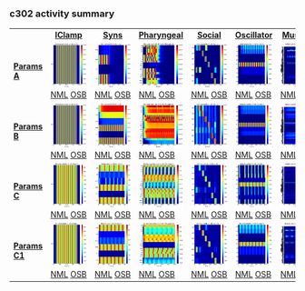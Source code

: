 ### c302 activity summary 
<table>
<tr><td>&nbsp;</td><td align="center"><b><a href="https://github.com/openworm/CElegansNeuroML/blob/master/CElegans/pythonScripts/c302/c302_IClamp.py">IClamp</a></b></td><td align="center"><b><a href="https://github.com/openworm/CElegansNeuroML/blob/master/CElegans/pythonScripts/c302/c302_Syns.py">Syns</a></b></td><td align="center"><b><a href="https://github.com/openworm/CElegansNeuroML/blob/master/CElegans/pythonScripts/c302/c302_Pharyngeal.py">Pharyngeal</a></b></td><td align="center"><b><a href="https://github.com/openworm/CElegansNeuroML/blob/master/CElegans/pythonScripts/c302/c302_Social.py">Social</a></b></td><td align="center"><b><a href="https://github.com/openworm/CElegansNeuroML/blob/master/CElegans/pythonScripts/c302/c302_Oscillator.py">Oscillator</a></b></td><td align="center"><b><a href="https://github.com/openworm/CElegansNeuroML/blob/master/CElegans/pythonScripts/c302/c302_Muscles.py">Muscles</a></b></td><td align="center"><b><a href="https://github.com/openworm/CElegansNeuroML/blob/master/CElegans/pythonScripts/c302/c302_Full.py">Full</a></b></td></tr>
<tr><td><b><a href="https://github.com/openworm/CElegansNeuroML/blob/master/CElegans/pythonScripts/c302/parameters_A.py">Params A</a></b></td><td><a href="summary_A_IClamp.md"/><img alt="?" src="neurons_A_IClamp.png" height="80"/></a><br/><a href="https://github.com/openworm/CElegansNeuroML/blob/master/CElegans/pythonScripts/c302/examples/c302_A_IClamp.nml"/>NML</a>&nbsp;<a href="http://opensourcebrain.org/projects/celegans?explorer=https://raw.githubusercontent.com/openworm/CElegansNeuroML/master/CElegans/pythonScripts/c302/examples/c302_A_IClamp.nml"/>OSB</a></td><td><a href="summary_A_Syns.md"/><img alt="?" src="neurons_A_Syns.png" height="80"/></a><br/><a href="https://github.com/openworm/CElegansNeuroML/blob/master/CElegans/pythonScripts/c302/examples/c302_A_Syns.nml"/>NML</a>&nbsp;<a href="http://opensourcebrain.org/projects/celegans?explorer=https://raw.githubusercontent.com/openworm/CElegansNeuroML/master/CElegans/pythonScripts/c302/examples/c302_A_Syns.nml"/>OSB</a></td><td><a href="summary_A_Pharyngeal.md"/><img alt="?" src="neurons_A_Pharyngeal.png" height="80"/></a><br/><a href="https://github.com/openworm/CElegansNeuroML/blob/master/CElegans/pythonScripts/c302/examples/c302_A_Pharyngeal.nml"/>NML</a>&nbsp;<a href="http://opensourcebrain.org/projects/celegans?explorer=https://raw.githubusercontent.com/openworm/CElegansNeuroML/master/CElegans/pythonScripts/c302/examples/c302_A_Pharyngeal.nml"/>OSB</a></td><td><a href="summary_A_Social.md"/><img alt="?" src="neurons_A_Social.png" height="80"/></a><br/><a href="https://github.com/openworm/CElegansNeuroML/blob/master/CElegans/pythonScripts/c302/examples/c302_A_Social.nml"/>NML</a>&nbsp;<a href="http://opensourcebrain.org/projects/celegans?explorer=https://raw.githubusercontent.com/openworm/CElegansNeuroML/master/CElegans/pythonScripts/c302/examples/c302_A_Social.nml"/>OSB</a></td><td><a href="summary_A_Oscillator.md"/><img alt="?" src="neurons_A_Oscillator.png" height="80"/></a><br/><a href="https://github.com/openworm/CElegansNeuroML/blob/master/CElegans/pythonScripts/c302/examples/c302_A_Oscillator.nml"/>NML</a>&nbsp;<a href="http://opensourcebrain.org/projects/celegans?explorer=https://raw.githubusercontent.com/openworm/CElegansNeuroML/master/CElegans/pythonScripts/c302/examples/c302_A_Oscillator.nml"/>OSB</a></td><td><a href="summary_A_Muscles.md"/><img alt="?" src="neurons_A_Muscles.png" height="80"/></a><br/><a href="https://github.com/openworm/CElegansNeuroML/blob/master/CElegans/pythonScripts/c302/examples/c302_A_Muscles.nml"/>NML</a>&nbsp;<a href="http://opensourcebrain.org/projects/celegans?explorer=https://raw.githubusercontent.com/openworm/CElegansNeuroML/master/CElegans/pythonScripts/c302/examples/c302_A_Muscles.nml"/>OSB</a></td><td><a href="summary_A_Full.md"/><img alt="?" src="neurons_A_Full.png" height="80"/></a><br/><a href="https://github.com/openworm/CElegansNeuroML/blob/master/CElegans/pythonScripts/c302/examples/c302_A_Full.nml"/>NML</a>&nbsp;<a href="http://opensourcebrain.org/projects/celegans?explorer=https://raw.githubusercontent.com/openworm/CElegansNeuroML/master/CElegans/pythonScripts/c302/examples/c302_A_Full.nml"/>OSB</a></td></tr>
<tr><td><b><a href="https://github.com/openworm/CElegansNeuroML/blob/master/CElegans/pythonScripts/c302/parameters_B.py">Params B</a></b></td><td><a href="summary_B_IClamp.md"/><img alt="?" src="neurons_B_IClamp.png" height="80"/></a><br/><a href="https://github.com/openworm/CElegansNeuroML/blob/master/CElegans/pythonScripts/c302/examples/c302_B_IClamp.nml"/>NML</a>&nbsp;<a href="http://opensourcebrain.org/projects/celegans?explorer=https://raw.githubusercontent.com/openworm/CElegansNeuroML/master/CElegans/pythonScripts/c302/examples/c302_B_IClamp.nml"/>OSB</a></td><td><a href="summary_B_Syns.md"/><img alt="?" src="neurons_B_Syns.png" height="80"/></a><br/><a href="https://github.com/openworm/CElegansNeuroML/blob/master/CElegans/pythonScripts/c302/examples/c302_B_Syns.nml"/>NML</a>&nbsp;<a href="http://opensourcebrain.org/projects/celegans?explorer=https://raw.githubusercontent.com/openworm/CElegansNeuroML/master/CElegans/pythonScripts/c302/examples/c302_B_Syns.nml"/>OSB</a></td><td><a href="summary_B_Pharyngeal.md"/><img alt="?" src="neurons_B_Pharyngeal.png" height="80"/></a><br/><a href="https://github.com/openworm/CElegansNeuroML/blob/master/CElegans/pythonScripts/c302/examples/c302_B_Pharyngeal.nml"/>NML</a>&nbsp;<a href="http://opensourcebrain.org/projects/celegans?explorer=https://raw.githubusercontent.com/openworm/CElegansNeuroML/master/CElegans/pythonScripts/c302/examples/c302_B_Pharyngeal.nml"/>OSB</a></td><td><a href="summary_B_Social.md"/><img alt="?" src="neurons_B_Social.png" height="80"/></a><br/><a href="https://github.com/openworm/CElegansNeuroML/blob/master/CElegans/pythonScripts/c302/examples/c302_B_Social.nml"/>NML</a>&nbsp;<a href="http://opensourcebrain.org/projects/celegans?explorer=https://raw.githubusercontent.com/openworm/CElegansNeuroML/master/CElegans/pythonScripts/c302/examples/c302_B_Social.nml"/>OSB</a></td><td><a href="summary_B_Oscillator.md"/><img alt="?" src="neurons_B_Oscillator.png" height="80"/></a><br/><a href="https://github.com/openworm/CElegansNeuroML/blob/master/CElegans/pythonScripts/c302/examples/c302_B_Oscillator.nml"/>NML</a>&nbsp;<a href="http://opensourcebrain.org/projects/celegans?explorer=https://raw.githubusercontent.com/openworm/CElegansNeuroML/master/CElegans/pythonScripts/c302/examples/c302_B_Oscillator.nml"/>OSB</a></td><td><a href="summary_B_Muscles.md"/><img alt="?" src="neurons_B_Muscles.png" height="80"/></a><br/><a href="https://github.com/openworm/CElegansNeuroML/blob/master/CElegans/pythonScripts/c302/examples/c302_B_Muscles.nml"/>NML</a>&nbsp;<a href="http://opensourcebrain.org/projects/celegans?explorer=https://raw.githubusercontent.com/openworm/CElegansNeuroML/master/CElegans/pythonScripts/c302/examples/c302_B_Muscles.nml"/>OSB</a></td><td><a href="summary_B_Full.md"/><img alt="?" src="neurons_B_Full.png" height="80"/></a><br/><a href="https://github.com/openworm/CElegansNeuroML/blob/master/CElegans/pythonScripts/c302/examples/c302_B_Full.nml"/>NML</a>&nbsp;<a href="http://opensourcebrain.org/projects/celegans?explorer=https://raw.githubusercontent.com/openworm/CElegansNeuroML/master/CElegans/pythonScripts/c302/examples/c302_B_Full.nml"/>OSB</a></td></tr>
<tr><td><b><a href="https://github.com/openworm/CElegansNeuroML/blob/master/CElegans/pythonScripts/c302/parameters_C.py">Params C</a></b></td><td><a href="summary_C_IClamp.md"/><img alt="?" src="neurons_C_IClamp.png" height="80"/></a><br/><a href="https://github.com/openworm/CElegansNeuroML/blob/master/CElegans/pythonScripts/c302/examples/c302_C_IClamp.nml"/>NML</a>&nbsp;<a href="http://opensourcebrain.org/projects/celegans?explorer=https://raw.githubusercontent.com/openworm/CElegansNeuroML/master/CElegans/pythonScripts/c302/examples/c302_C_IClamp.nml"/>OSB</a></td><td><a href="summary_C_Syns.md"/><img alt="?" src="neurons_C_Syns.png" height="80"/></a><br/><a href="https://github.com/openworm/CElegansNeuroML/blob/master/CElegans/pythonScripts/c302/examples/c302_C_Syns.nml"/>NML</a>&nbsp;<a href="http://opensourcebrain.org/projects/celegans?explorer=https://raw.githubusercontent.com/openworm/CElegansNeuroML/master/CElegans/pythonScripts/c302/examples/c302_C_Syns.nml"/>OSB</a></td><td><a href="summary_C_Pharyngeal.md"/><img alt="?" src="neurons_C_Pharyngeal.png" height="80"/></a><br/><a href="https://github.com/openworm/CElegansNeuroML/blob/master/CElegans/pythonScripts/c302/examples/c302_C_Pharyngeal.nml"/>NML</a>&nbsp;<a href="http://opensourcebrain.org/projects/celegans?explorer=https://raw.githubusercontent.com/openworm/CElegansNeuroML/master/CElegans/pythonScripts/c302/examples/c302_C_Pharyngeal.nml"/>OSB</a></td><td><a href="summary_C_Social.md"/><img alt="?" src="neurons_C_Social.png" height="80"/></a><br/><a href="https://github.com/openworm/CElegansNeuroML/blob/master/CElegans/pythonScripts/c302/examples/c302_C_Social.nml"/>NML</a>&nbsp;<a href="http://opensourcebrain.org/projects/celegans?explorer=https://raw.githubusercontent.com/openworm/CElegansNeuroML/master/CElegans/pythonScripts/c302/examples/c302_C_Social.nml"/>OSB</a></td><td><a href="summary_C_Oscillator.md"/><img alt="?" src="neurons_C_Oscillator.png" height="80"/></a><br/><a href="https://github.com/openworm/CElegansNeuroML/blob/master/CElegans/pythonScripts/c302/examples/c302_C_Oscillator.nml"/>NML</a>&nbsp;<a href="http://opensourcebrain.org/projects/celegans?explorer=https://raw.githubusercontent.com/openworm/CElegansNeuroML/master/CElegans/pythonScripts/c302/examples/c302_C_Oscillator.nml"/>OSB</a></td><td><a href="summary_C_Muscles.md"/><img alt="?" src="neurons_C_Muscles.png" height="80"/></a><br/><a href="https://github.com/openworm/CElegansNeuroML/blob/master/CElegans/pythonScripts/c302/examples/c302_C_Muscles.nml"/>NML</a>&nbsp;<a href="http://opensourcebrain.org/projects/celegans?explorer=https://raw.githubusercontent.com/openworm/CElegansNeuroML/master/CElegans/pythonScripts/c302/examples/c302_C_Muscles.nml"/>OSB</a></td><td><a href="summary_C_Full.md"/><img alt="?" src="neurons_C_Full.png" height="80"/></a><br/><a href="https://github.com/openworm/CElegansNeuroML/blob/master/CElegans/pythonScripts/c302/examples/c302_C_Full.nml"/>NML</a>&nbsp;<a href="http://opensourcebrain.org/projects/celegans?explorer=https://raw.githubusercontent.com/openworm/CElegansNeuroML/master/CElegans/pythonScripts/c302/examples/c302_C_Full.nml"/>OSB</a></td></tr>
<tr><td><b><a href="https://github.com/openworm/CElegansNeuroML/blob/master/CElegans/pythonScripts/c302/parameters_C1.py">Params C1</a></b></td><td><a href="summary_C1_IClamp.md"/><img alt="?" src="neurons_C1_IClamp.png" height="80"/></a><br/><a href="https://github.com/openworm/CElegansNeuroML/blob/master/CElegans/pythonScripts/c302/examples/c302_C1_IClamp.nml"/>NML</a>&nbsp;<a href="http://opensourcebrain.org/projects/celegans?explorer=https://raw.githubusercontent.com/openworm/CElegansNeuroML/master/CElegans/pythonScripts/c302/examples/c302_C1_IClamp.nml"/>OSB</a></td><td><a href="summary_C1_Syns.md"/><img alt="?" src="neurons_C1_Syns.png" height="80"/></a><br/><a href="https://github.com/openworm/CElegansNeuroML/blob/master/CElegans/pythonScripts/c302/examples/c302_C1_Syns.nml"/>NML</a>&nbsp;<a href="http://opensourcebrain.org/projects/celegans?explorer=https://raw.githubusercontent.com/openworm/CElegansNeuroML/master/CElegans/pythonScripts/c302/examples/c302_C1_Syns.nml"/>OSB</a></td><td><a href="summary_C1_Pharyngeal.md"/><img alt="?" src="neurons_C1_Pharyngeal.png" height="80"/></a><br/><a href="https://github.com/openworm/CElegansNeuroML/blob/master/CElegans/pythonScripts/c302/examples/c302_C1_Pharyngeal.nml"/>NML</a>&nbsp;<a href="http://opensourcebrain.org/projects/celegans?explorer=https://raw.githubusercontent.com/openworm/CElegansNeuroML/master/CElegans/pythonScripts/c302/examples/c302_C1_Pharyngeal.nml"/>OSB</a></td><td><a href="summary_C1_Social.md"/><img alt="?" src="neurons_C1_Social.png" height="80"/></a><br/><a href="https://github.com/openworm/CElegansNeuroML/blob/master/CElegans/pythonScripts/c302/examples/c302_C1_Social.nml"/>NML</a>&nbsp;<a href="http://opensourcebrain.org/projects/celegans?explorer=https://raw.githubusercontent.com/openworm/CElegansNeuroML/master/CElegans/pythonScripts/c302/examples/c302_C1_Social.nml"/>OSB</a></td><td><a href="summary_C1_Oscillator.md"/><img alt="?" src="neurons_C1_Oscillator.png" height="80"/></a><br/><a href="https://github.com/openworm/CElegansNeuroML/blob/master/CElegans/pythonScripts/c302/examples/c302_C1_Oscillator.nml"/>NML</a>&nbsp;<a href="http://opensourcebrain.org/projects/celegans?explorer=https://raw.githubusercontent.com/openworm/CElegansNeuroML/master/CElegans/pythonScripts/c302/examples/c302_C1_Oscillator.nml"/>OSB</a></td><td><a href="summary_C1_Muscles.md"/><img alt="?" src="neurons_C1_Muscles.png" height="80"/></a><br/><a href="https://github.com/openworm/CElegansNeuroML/blob/master/CElegans/pythonScripts/c302/examples/c302_C1_Muscles.nml"/>NML</a>&nbsp;<a href="http://opensourcebrain.org/projects/celegans?explorer=https://raw.githubusercontent.com/openworm/CElegansNeuroML/master/CElegans/pythonScripts/c302/examples/c302_C1_Muscles.nml"/>OSB</a></td><td><a href="summary_C1_Full.md"/><img alt="?" src="neurons_C1_Full.png" height="80"/></a><br/><a href="https://github.com/openworm/CElegansNeuroML/blob/master/CElegans/pythonScripts/c302/examples/c302_C1_Full.nml"/>NML</a>&nbsp;<a href="http://opensourcebrain.org/projects/celegans?explorer=https://raw.githubusercontent.com/openworm/CElegansNeuroML/master/CElegans/pythonScripts/c302/examples/c302_C1_Full.nml"/>OSB</a></td></tr>
</table>
